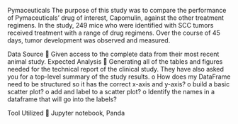 Pymaceuticals
The purpose of this study was to compare the performance of Pymaceuticals’ drug of interest, Capomulin, against the other treatment regimens.
In the study, 249 mice who were identified with SCC tumors received treatment with a range of drug regimens. Over the course of 45 days, tumor development was observed and measured.

Data Source
	Given access to the complete data from their most recent animal study.
Expected Analysis
	Generating all of the tables and figures needed for the technical report of the clinical study. They have also asked you for a top-level summary of the study results.
o	How does my DataFrame need to be structured so it has the correct x-axis and y-axis?
o	build a basic scatter plot?
o	add and label to a scatter plot?
o	Identify the names in a dataframe that will go into the labels?

Tool Utilized
	Jupyter notebook, Panda
